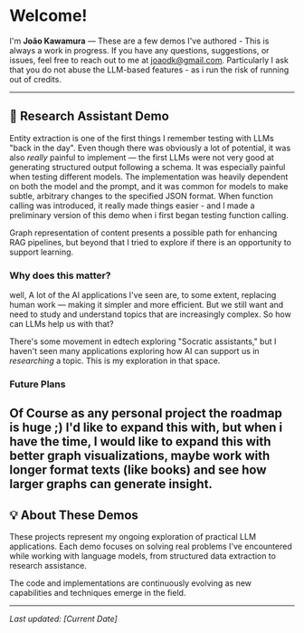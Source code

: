# Welcome!

I'm **João Kawamura** — These are a few demos I've authored -  This is always a work in progress. If you have any questions, suggestions, or issues, feel free to reach out to me at [joaodk@gmail.com](mailto:joaodk@gmail.com). Particularly I ask that you do not abuse the LLM-based features - as i run the risk of running out of credits.

---


## 🧠 Research Assistant Demo

Entity extraction is one of the first things I remember testing with LLMs "back in the day". Even though there was obviously a lot of potential, it was also *really* painful to implement — the first LLMs were not very good at generating structured output following a schema. It was especially painful when testing different models. The implementation was heavily dependent on both the model and the prompt, and it was common for models to make subtle, arbitrary changes to the specified JSON format. When function calling was introduced, it really made things easier - and I made a preliminary version of this demo when i first began testing function calling.

Graph representation of content presents a possible path for enhancing RAG pipelines, but beyond that I tried to explore if there is an opportunity to support learning.

### Why does this matter?

well, A lot of the AI applications I've seen are, to some extent, replacing human work — making it simpler and more efficient. But we still want and need to study and understand topics that are increasingly complex. So how can LLMs help us with that?

There's some movement in  edtech exploring "Socratic assistants," but I haven't seen many applications exploring how AI can support us in *researching* a topic. This is my exploration in that space.


### Future Plans

Of Course as any personal project the roadmap is huge ;) I'd like to expand this with, but when i have the time, I would like to expand this with better graph visualizations, maybe work with longer format texts (like books) and see how larger graphs can generate insight.
---

## 💡 About These Demos

These projects represent my ongoing exploration of practical LLM applications. Each demo focuses on solving real problems I've encountered while working with language models, from structured data extraction to research assistance.

The code and implementations are continuously evolving as new capabilities and techniques emerge in the field.

---

*Last updated: [Current Date]*